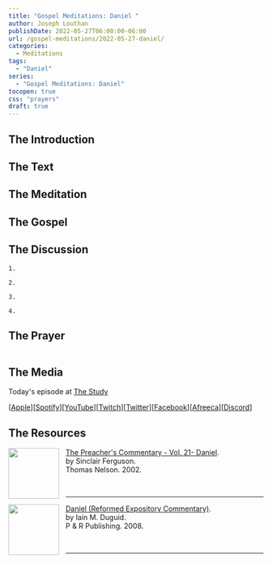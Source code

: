 ```yaml
---
title: "Gospel Meditations: Daniel "
author: Joseph Louthan
publishDate: 2022-05-27T06:00:00-06:00
url: /gospel-meditations/2022-05-27-daniel/
categories:
  - Meditations
tags:
  - "Daniel"
series:
  - "Gospel Meditations: Daniel"
tocopen: true
css: "prayers"
draft: true
---
```

## The Introduction

<div style="page-break-after: always;"></div>

## The Text

<div style="page-break-after: always;"></div>

## The Meditation


## The Gospel


## The Discussion

```text
1. 
```

```text
2. 
```

```text
3. 
```

```text
4. 
```

## The Prayer

<div style='font-variant: small-caps;'>

</div>

```text

```

## The Media

Today's episode at [The Study](http://study.theologic.us/podcast/)

\[[Apple](https://podcasts.apple.com/us/podcast/the-study/id1557102127)\]\[[Spotify](https://open.spotify.com/show/0Xs5qsNvWePyRqcmtOTPkR)\]\[[YouTube](http://youtube.theologic.us)\]\[[Twitch](http://twitch.theologic.us)\]\[[Twitter](https://twitter.com/theologic_us)\]\[[Facebook](https://www.facebook.com/groups/462231051477464)\]\[[Afreeca](https://bj.afreecatv.com/theologicus)\]\[[Discord](http://discord.theologic.us)\]

## The Resources

[<img src="https://images-na.ssl-images-amazon.com/images/I/51FEocBP3YL._SY291_BO1,204,203,200_QL40_FMwebp_.jpg" align="left" width="100" style="padding-right: 10px" />The Preacher's Commentary - Vol. 21- Daniel](https://amzn.to/3t3AaAt).  
by Sinclair Ferguson.  
Thomas Nelson. 2002.  

&nbsp;
&nbsp;

---

[<img src="https://images-na.ssl-images-amazon.com/images/I/41e9y9NB-VL._SX330_BO1,204,203,200_.jpg" align="left" width="100" style="padding-right: 10px" />Daniel (Reformed Expository Commentary)](https://amzn.to/3t5W85L).  
by Iain M. Duguid.  
P & R Publishing. 2008.  

&nbsp;
&nbsp;

---

